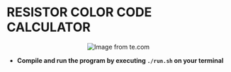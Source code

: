 # RESISTOR COLOR CODE CALCULATOR

<p align="center"><img src="resistor-color-code-bands.avif" alt="Image from te.com"></p>


* **Compile and run the program by executing ``./run.sh`` on your terminal**